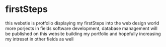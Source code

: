 # firstSteps
 this webstie is protfolio displaying my firstSteps into the web design world
more porjects in fields software development, database management will be published on this website
building my portfolio and hopefully increasing my intreset in other fields as well
